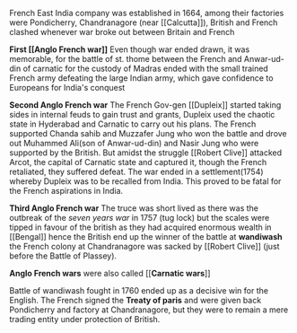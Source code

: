 French East India company was established in 1664, among their factories were Pondicherry, Chandranagore (near [[Calcutta]]), British and French clashed whenever war broke out between Britain and French

**First [[Anglo French war]]**
Even though war ended drawn, it was memorable, for the battle of st. thome between the French and Anwar-ud-din of carnatic for the custody of Madras ended with the small trained French army defeating the large Indian army, which gave confidence to Europeans for India's conquest

**Second Anglo French war**
The French Gov-gen [[Dupleix]] started taking sides in internal feuds to gain trust and grants, Dupleix used the chaotic state in Hyderabad and Carnatic to carry out his plans. The French supported Chanda sahib and Muzzafer Jung who won the battle and drove out Muhammed Ali(son of Anwar-ud-din) and Nasir Jung who were supported by the British. But amidst the struggle [[Robert Clive]] attacked Arcot, the capital of Carnatic state and captured it, though the French retaliated, they suffered defeat. The war ended in a settlement(1754) whereby Dupleix was to be recalled from India. This proved to be fatal for the French aspirations in India.

**Third Anglo French war**
The truce was short lived as there was the outbreak of the *seven years war* in 1757 (tug lock) but the scales were tipped in favour of the british as they had acquired enormous wealth in [[Bengal]] hence the British end up the winner of the battle at **wandiwash** the French colony at Chandranagore was sacked by [[Robert Clive]] (just before the Battle of Plassey). 

**Anglo French wars** were also called [[**Carnatic wars**]]

Battle of wandiwash fought in 1760 ended up as a decisive win for the English. The French signed the **Treaty of paris** and were given back Pondicherry and factory at Chandranagore, but they were to remain a mere trading entity under protection of British.